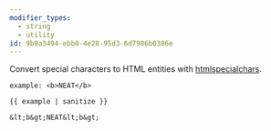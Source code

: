 ```yaml
---
modifier_types:
  - string
  - utility
id: 9b9a3494-ebb0-4e28-95d3-6d7986b0386e
---
```

Convert special characters to HTML entities with [htmlspecialchars][htmlspecialchars].

```.language-yaml
example: <b>NEAT</b>
```

```
{{ example | sanitize }}
```

```.language-output
&lt;b&gt;NEAT&lt;b&gt;
```

[htmlspecialchars]: http://php.net/manual/en/function.htmlspecialchars.php
